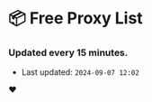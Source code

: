 # :package: Free Proxy List
### Updated every 15 minutes.

- Last updated: `2024-09-07 12:02`

:heart:

